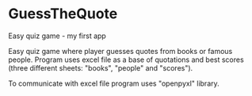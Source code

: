 # GuessTheQuote
Easy quiz game - my first app

Easy quiz game where player guesses quotes from books or famous people.
Program uses excel file as a base of quotations and best scores (three different sheets: "books", "people" and "scores").

To communicate with excel file program uses "openpyxl" library.
